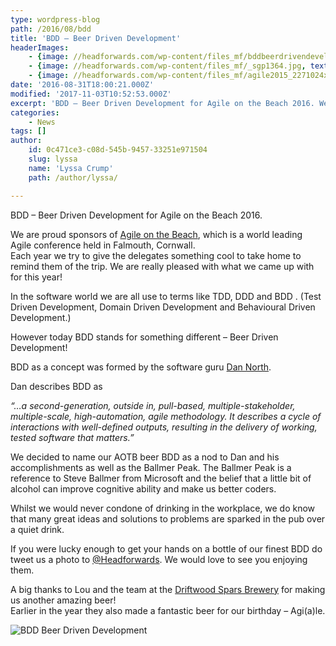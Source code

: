 ```yaml
---
type: wordpress-blog
path: /2016/08/bdd
title: 'BDD – Beer Driven Development'
headerImages:
    - {image: //headforwards.com/wp-content/files_mf/bddbeerdrivendevelopmentheadforwardsagileonthebeach.png, text: ""}
    - {image: //headforwards.com/wp-content/files_mf/_sgp1364.jpg, text: ""}
    - {image: //headforwards.com/wp-content/files_mf/agile2015_2271024x681.jpg, text: ""}
date: '2016-08-31T18:00:21.000Z'
modified: '2017-11-03T10:52:53.000Z'
excerpt: 'BDD – Beer Driven Development for Agile on the Beach 2016. We are proud sponsors of Agile on the Beach, which is a world leading Agile conference held in Falmouth, Cornwall. Each year we try to give the delegates something cool to take home to remind them of the trip. We are really pleased with what …'
categories:
    - News
tags: []
author:
    id: 0c471ce3-c08d-545b-9457-33251e971504
    slug: lyssa
    name: 'Lyssa Crump'
    path: /author/lyssa/

---
```

BDD – Beer Driven Development for Agile on the Beach 2016.

We are proud sponsors of [Agile on the Beach](http://agileonthebeach.com/), which is a world leading Agile conference held in Falmouth, Cornwall.  
Each year we try to give the delegates something cool to take home to remind them of the trip. We are really pleased with what we came up with for this year!

In the software world we are all use to terms like TDD, DDD and BDD . (Test Driven Development, Domain Driven Development and Behavioural Driven Development.)

However today BDD stands for something different – Beer Driven Development!

BDD as a concept was formed by the software guru [Dan North](https://twitter.com/tastapod).  

Dan describes BDD as

_“…a second-generation, outside in, pull-based, multiple-stakeholder, multiple-scale, high-automation, agile methodology. It describes a cycle of interactions with well-defined outputs, resulting in the delivery of working, tested software that matters.”_

We decided to name our AOTB beer BDD as a nod to Dan and his accomplishments as well as the Ballmer Peak. The Ballmer Peak is a reference to Steve Ballmer from Microsoft and the belief that a little bit of alcohol can improve cognitive ability and make us better coders.

Whilst we would never condone of drinking in the workplace, we do know that many great ideas and solutions to problems are sparked in the pub over a quiet drink.

If you were lucky enough to get your hands on a bottle of our finest BDD do tweet us a photo to [@Headforwards](https://twitter.com/Headforwards). We would love to see you enjoying them.

A big thanks to Lou and the team at the [Driftwood Spars Brewery](http://www.driftwoodsparsbrewery.com/) for making us another amazing beer!  
Earlier in the year they also made a fantastic beer for our birthday – Agi(a)le.

![BDD Beer Driven Development](//headforwards.com/wp-content/uploads/2016/08/BDD-Beer-Driven-Development-Headforwards-Agile-On-The-Beach.png)
